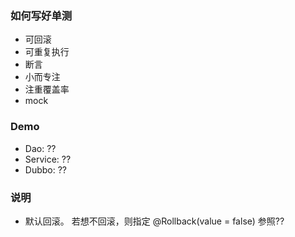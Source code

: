 ### 如何写好单测
* 可回滚
* 可重复执行
* 断言
* 小而专注 
* 注重覆盖率
* mock 

### Demo 
* Dao: ??
* Service: ??
* Dubbo: ??

### 说明
* 默认回滚。 若想不回滚，则指定 @Rollback(value = false) 参照??


